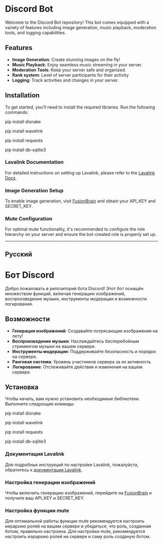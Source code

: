 # Discord Bot

Welcome to the Discord Bot repository! This bot comes equipped with a variety of features including image generation, music playback, moderation tools, and logging capabilities. 

## Features

- **Image Generation**: Create stunning images on the fly!
- **Music Playback**: Enjoy seamless music streaming in your server.
- **Moderation Tools**: Keep your server safe and organized.
- **Rank system**: Level of server participants for their activity
- **Logging**: Track activities and changes in your server.

## Installation

To get started, you'll need to install the required libraries. Run the following commands:

pip install disnake

pip install wavelink

pip install requests

pip install db-sqlite3

### Lavalink Documentation

For detailed instructions on setting up Lavalink, please refer to the [Lavalink Docs](https://lavalink.dev/getting-started/index.html).

### Image Generation Setup

To enable image generation, visit [FusionBrain](https://fusionbrain.ai/) and obtain your API_KEY and SECRET_KEY.

### Mute Configuration

For optimal mute functionality, it's recommended to configure the role hierarchy on your server and ensure the bot-created role is properly set up.

---

## Русский

# Бот Discord

Добро пожаловать в репозиторий бота Discord! Этот бот оснащён множеством функций, включая генерацию изображений, воспроизведение музыки, инструменты модерации и возможности логирования.

## Возможности

- **Генерация изображений**: Создавайте потрясающие изображения на лету!
- **Воспроизведение музыки**: Наслаждайтесь бесперебойным стримингом музыки на вашем сервере.
- **Инструменты модерации**: Поддерживайте безопасность и порядок на сервере.
- **Ранговая система**: Уровень участников сервера за их активность
- **Логирование**: Отслеживайте действия и изменения на вашем сервере.

## Установка

Чтобы начать, вам нужно установить необходимые библиотеки. Выполните следующие команды:

pip install disnake

pip install wavelink

pip install requests

pip install db-sqlite3

### Документация Lavalink

Для подробных инструкций по настройке Lavalink, пожалуйста, обратитесь к [документации Lavalink](https://lavalink.dev/getting-started/index.html).

### Настройка генерации изображений

Чтобы включить генерацию изображений, перейдите на [FusionBrain](https://fusionbrain.ai/) и получите ваш API_KEY и SECRET_KEY.

### Настройка функции mute

Для оптимальной работы функции mute рекомендуется настроить иерархию ролей на вашем сервере и убедиться, что роль, созданная ботом, правильно настроена.
Для настройки mute, рекомендуется настроить иэрархию ролей на сервере и саму роль созданую ботом.


